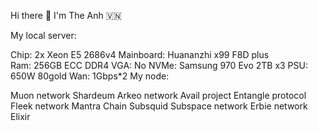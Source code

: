 Hi there 👋 I'm The Anh 🇻🇳      
          

                
            
My local server:    
 
   
Chip: 2x Xeon E5 2686v4 
Mainboard: Huananzhi x99 F8D plus    
Ram: 256GB ECC DDR4 
VGA: No
NVMe: Samsung 970 Evo 2TB x3
PSU: 650W 80gold
Wan: 1Gbps*2
My node:

Muon network
Shardeum
Arkeo network
Avail project
Entangle protocol
Fleek network
Mantra Chain
Subsquid
Subspace network
Erbie network
Elixir



